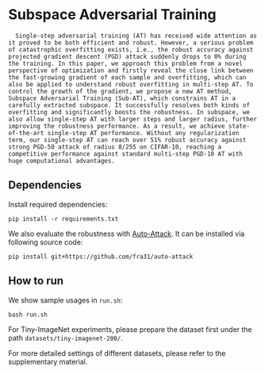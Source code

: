 # Subspace Adversarial Training
      Single-step adversarial training (AT) has received wide attention as it proved to be both efficient and robust. However, a serious problem of catastrophic overfitting exists, i.e., the robust accuracy against projected gradient descent (PGD) attack suddenly drops to 0% during the training. In this paper, we approach this problem from a novel perspective of optimization and firstly reveal the close link between the fast-growing gradient of each sample and overfitting, which can also be applied to understand robust overfitting in multi-step AT. To control the growth of the gradient, we propose a new AT method, Subspace Adversarial Training (Sub-AT), which constrains AT in a carefully extracted subspace. It successfully resolves both kinds of overfitting and significantly boosts the robustness. In subspace, we also allow single-step AT with larger steps and larger radius, further improving the robustness performance. As a result, we achieve state-of-the-art single-step AT performance. Without any regularization term, our single-step AT can reach over 51% robust accuracy against strong PGD-50 attack of radius 8/255 on CIFAR-10, reaching a competitive performance against standard multi-step PGD-10 AT with huge computational advantages.


## Dependencies

Install required dependencies:

```
pip install -r requirements.txt
```

We also evaluate the robustness with [Auto-Attack](https://github.com/fra31/auto-attack). It can be installed via following source code:

```
pip install git+https://github.com/fra31/auto-attack
```



## How to run

We show sample usages in `run.sh`:

```
bash run.sh
```

For Tiny-ImageNet experiments, please prepare the dataset first under the path `datasets/tiny-imagenet-200/`. 

For more detailed settings of different datasets, please refer to the supplementary material.
